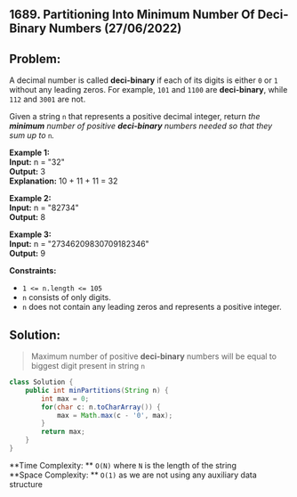## 1689. Partitioning Into Minimum Number Of Deci-Binary Numbers (27/06/2022)

## Problem:

A decimal number is called  **deci-binary**  if each of its digits is either  `0`  or  `1`  without any leading zeros. For example,  `101`  and  `1100`  are  **deci-binary**, while  `112`  and  `3001`  are not.

Given a string  `n`  that represents a positive decimal integer, return  _the  **minimum**  number of positive  **deci-binary**  numbers needed so that they sum up to_ `n`_._

**Example 1:** <br>
**Input:** n = "32" <br>
**Output:** 3 <br>
**Explanation:** 10 + 11 + 11 = 32

**Example 2:** <br>
**Input:** n = "82734" <br>
**Output:** 8

**Example 3:** <br>
**Input:** n = "27346209830709182346" <br>
**Output:** 9

**Constraints:** <br>
-   `1 <= n.length <= 105`
-   `n`  consists of only digits.
-   `n`  does not contain any leading zeros and represents a positive integer.

## Solution:
> Maximum number of positive  **deci-binary**  numbers will be equal to biggest digit present in string `n`

```Java
class Solution {
    public int minPartitions(String n) {
        int max = 0;
        for(char c: n.toCharArray()) {
            max = Math.max(c - '0', max);
        }
        return max;
    }
}
```

**Time Complexity: ** `O(N)` where `N` is the length of the string <br>
**Space Complexity: ** `O(1)` as we are not using any auxiliary data structure